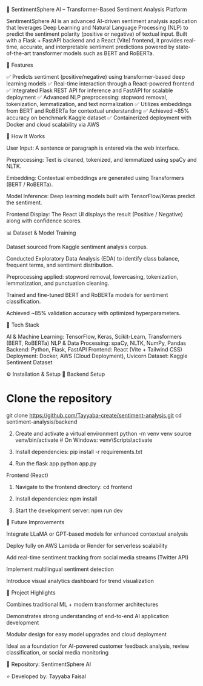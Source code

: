 🧠 SentimentSphere AI – Transformer-Based Sentiment Analysis Platform

SentimentSphere AI is an advanced AI-driven sentiment analysis application that leverages Deep Learning and Natural Language Processing (NLP) to predict the sentiment polarity (positive or negative) of textual input.
Built with a Flask + FastAPI backend and a React (Vite) frontend, it provides real-time, accurate, and interpretable sentiment predictions powered by state-of-the-art transformer models such as BERT and RoBERTa.

🚀 Features

✅ Predicts sentiment (positive/negative) using transformer-based deep learning models
✅ Real-time interaction through a React-powered frontend
✅ Integrated Flask REST API for inference and FastAPI for scalable deployment
✅ Advanced NLP preprocessing: stopword removal, tokenization, lemmatization, and text normalization
✅ Utilizes embeddings from BERT and RoBERTa for contextual understanding
✅ Achieved ~85% accuracy on benchmark Kaggle dataset
✅ Containerized deployment with Docker and cloud scalability via AWS

🧠 How It Works

User Input: A sentence or paragraph is entered via the web interface.

Preprocessing: Text is cleaned, tokenized, and lemmatized using spaCy and NLTK.

Embedding: Contextual embeddings are generated using Transformers (BERT / RoBERTa).

Model Inference: Deep learning models built with TensorFlow/Keras predict the sentiment.

Frontend Display: The React UI displays the result (Positive / Negative) along with confidence scores.

📊 Dataset & Model Training

Dataset sourced from Kaggle sentiment analysis corpus.

Conducted Exploratory Data Analysis (EDA) to identify class balance, frequent terms, and sentiment distribution.

Preprocessing applied: stopword removal, lowercasing, tokenization, lemmatization, and punctuation cleaning.

Trained and fine-tuned BERT and RoBERTa models for sentiment classification.

Achieved ~85% validation accuracy with optimized hyperparameters.

🧩 Tech Stack

AI & Machine Learning: TensorFlow, Keras, Scikit-Learn, Transformers (BERT, RoBERTa)
NLP & Data Processing: spaCy, NLTK, NumPy, Pandas
Backend: Python, Flask, FastAPI
Frontend: React (Vite + Tailwind CSS)
Deployment: Docker, AWS (Cloud Deployment), Uvicorn
Dataset: Kaggle Sentiment Dataset

⚙️ Installation & Setup
🧩 Backend Setup
# Clone the repository
git clone https://github.com/Tayyaba-create/sentiment-analysis.git
cd sentiment-analysis/backend

2. Create and activate a virtual environment
python -m venv venv source venv/bin/activate # On Windows: venv\Scripts\activate

3. Install dependencies:
pip install -r requirements.txt

4. Run the flask app
python app.py

Frontend (React)
1. Navigate to the frontend directory:
cd frontend

2. Install dependencies:
npm install

3. Start the development server:
npm run dev

🔮 Future Improvements

Integrate LLaMA or GPT-based models for enhanced contextual analysis

Deploy fully on AWS Lambda or Render for serverless scalability

Add real-time sentiment tracking from social media streams (Twitter API)

Implement multilingual sentiment detection

Introduce visual analytics dashboard for trend visualization

📌 Project Highlights

Combines traditional ML + modern transformer architectures

Demonstrates strong understanding of end-to-end AI application development

Modular design for easy model upgrades and cloud deployment

Ideal as a foundation for AI-powered customer feedback analysis, review classification, or social media monitoring

🔗 Repository: SentimentSphere AI

⭐ Developed by: Tayyaba Faisal
